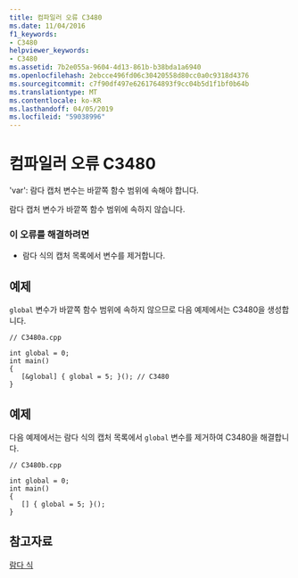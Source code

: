 ```yaml
---
title: 컴파일러 오류 C3480
ms.date: 11/04/2016
f1_keywords:
- C3480
helpviewer_keywords:
- C3480
ms.assetid: 7b2e055a-9604-4d13-861b-b38bda1a6940
ms.openlocfilehash: 2ebcce496fd06c30420558d80cc0a0c9318d4376
ms.sourcegitcommit: c7f90df497e6261764893f9cc04b5d1f1bf0b64b
ms.translationtype: MT
ms.contentlocale: ko-KR
ms.lasthandoff: 04/05/2019
ms.locfileid: "59038996"
---
```

# <a name="compiler-error-c3480"></a>컴파일러 오류 C3480

'var': 람다 캡처 변수는 바깥쪽 함수 범위에 속해야 합니다.

람다 캡처 변수가 바깥쪽 함수 범위에 속하지 않습니다.

### <a name="to-correct-this-error"></a>이 오류를 해결하려면

- 람다 식의 캡처 목록에서 변수를 제거합니다.

## <a name="example"></a>예제

`global` 변수가 바깥쪽 함수 범위에 속하지 않으므로 다음 예제에서는 C3480을 생성합니다.

```
// C3480a.cpp

int global = 0;
int main()
{
   [&global] { global = 5; }(); // C3480
}
```

## <a name="example"></a>예제

다음 예제에서는 람다 식의 캡처 목록에서 `global` 변수를 제거하여 C3480을 해결합니다.

```
// C3480b.cpp

int global = 0;
int main()
{
   [] { global = 5; }();
}
```

## <a name="see-also"></a>참고자료

[람다 식](../../cpp/lambda-expressions-in-cpp.md)